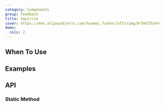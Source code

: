 ```yaml
---
category: Components
group: Feedback
title: Squircle
cover: https://mdn.alipayobjects.com/huamei_7uahnr/afts/img/A*5mC5TomY4B0AAAAAAAAAAAAADrJ8AQ/original
demo:
  cols: 2
---
```

## When To Use
## Examples
## API
### Static Method

